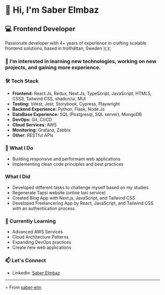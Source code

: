 # 👋 Hi, I'm Saber Elmbaz

## 💻 Frontend Developer

Passionate developer with 4+ years of experience in crafting scalable frontend solutions, based in trollhättan, Sweden 🇸🇪

### 👀 I’m interested in learning new technologies, working on new projects, and gaining more experience.
  
### 🛠️ Tech Stack
- **Frontend:** React.Js, Redux, Next.Js, TypeScript, JavaScript, HTML5, CSS3, Tailwind CSS, shadcn/ui, MUI
- **Testing:** Vitest, Jest, Storybook, Cypress, Playwright
- **Backend Experience:** Python, Flask, Node.Js
- **DataBase Experience:** SQL (Postgresql, SQL server), MongoDB
- **DevOps:** Git, CI/CD
- **Cloud Services:** AWS
- **Monitoring:** Grafana, Zabbix
- **Other:** RESTful APIs

### 🚀 What I Do
- Building responsive and performant web applications
- Implementing clean code principles and best practices

### What I Did
- Developed different tasks to challenge myself based on my studies
- Regenerate Tapsi website (online taxi service)
- Created Blog App with Next.js, JavaScript, and Tailwind CSS
- Developed Freelancering App by React, JavaScript, and Tailwind CSS with an authentication process

### 🌱 Currently Learning
- Advanced AWS Services
- Cloud Architecture Patterns
- Expanding DevOps practices
- Create new web applications

### 📫 Let's Connect
- LinkedIn: [Saber Elmbaz](https://linkedin.com/in/saber-elmbaz)

---
⭐️ From [saber-elm](https://github.com/saber-elm)

<!---
saber-elm/saber-elm is a ✨ special ✨ repository because its `README.md` (this file) appears on your GitHub profile.
You can click the Preview link to take a look at your changes.
--->
